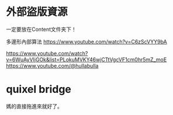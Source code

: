 # 外部盜版資源
一定要放在Content文件夹下！

多邊形內部算法
https://www.youtube.com/watch?v=C6zScVYY9bA

https://www.youtube.com/watch?v=6WuAyVIjGOk&list=PLokuMVKY46wjCTtVgcVF1cm0hr5mZ_moE
https://www.youtube.com/@hullabulla

# quixel bridge

媽的直接拖進來就好了。